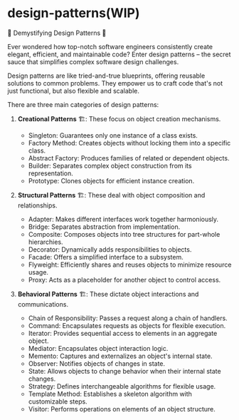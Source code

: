 # design-patterns(WIP)
🧩 Demystifying Design Patterns 🧩

Ever wondered how top-notch software engineers consistently create elegant, efficient, and maintainable code? Enter design patterns – the secret sauce that simplifies complex software design challenges.

Design patterns are like tried-and-true blueprints, offering reusable solutions to common problems. They empower us to craft code that's not just functional, but also flexible and scalable.

There are three main categories of design patterns:

1. **Creational Patterns** 🏗️: These focus on object creation mechanisms.
   - Singleton: Guarantees only one instance of a class exists.
   - Factory Method: Creates objects without locking them into a specific class.
   - Abstract Factory: Produces families of related or dependent objects.
   - Builder: Separates complex object construction from its representation.
   - Prototype: Clones objects for efficient instance creation.

2. **Structural Patterns** 🏗️: These deal with object composition and relationships.
   - Adapter: Makes different interfaces work together harmoniously.
   - Bridge: Separates abstraction from implementation.
   - Composite: Composes objects into tree structures for part-whole hierarchies.
   - Decorator: Dynamically adds responsibilities to objects.
   - Facade: Offers a simplified interface to a subsystem.
   - Flyweight: Efficiently shares and reuses objects to minimize resource usage.
   - Proxy: Acts as a placeholder for another object to control access.

3. **Behavioral Patterns** 🏗️: These dictate object interactions and communications.
   - Chain of Responsibility: Passes a request along a chain of handlers.
   - Command: Encapsulates requests as objects for flexible execution.
   - Iterator: Provides sequential access to elements in an aggregate object.
   - Mediator: Encapsulates object interaction logic.
   - Memento: Captures and externalizes an object's internal state.
   - Observer: Notifies objects of changes in state.
   - State: Allows objects to change behavior when their internal state changes.
   - Strategy: Defines interchangeable algorithms for flexible usage.
   - Template Method: Establishes a skeleton algorithm with customizable steps.
   - Visitor: Performs operations on elements of an object structure.
